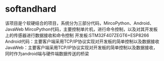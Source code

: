 # softandhard
该项目是个软硬结合的项目，系统分为三部分代码，MircoPython、Android、JavaWeb
MircoPython代码，主要控制单片机，进行命令控制，以及对其开发板上的传感器进行数据接收和命令控制
开发板:STM32F407ZEGT6+ESP8266
Android代码：主要客户端采用TCP/IP协议实现对开发板的简单控制以及数据接收
JavaWeb：主要客户端采用TCP/IP协议实现对开发板的简单控制以及数据接收，同时作为android端与硬件端数据传送的桥梁
